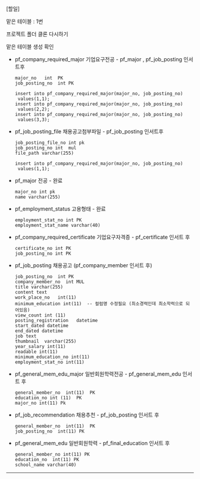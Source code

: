 [할일]

맡은 테이블 : 1번

프로젝트 폴더 클론 다시하기

맡은 테이블 생성 확인

- pf_company_required_major 기업요구전공  - pf_major , pf_job_posting 인서트후 

  ```
  major_no   int  PK
  job_posting_no  int PK
  
  insert into pf_company_required_major(major_no, job_posting_no) 
   values(1,1);
  insert into pf_company_required_major(major_no, job_posting_no) 
   values(2,2); 
  insert into pf_company_required_major(major_no, job_posting_no) 
   values(3,3); 
  ```

  

- pf_job_posting_file 채용공고첨부파일 - pf_job_posting 인서트후

  ```
  job_posting_file_no int pk
  job_posting_no int  mul
  file_path varchar(255)
  
  insert into pf_company_required_major(major_no, job_posting_no) 
   values(1,1);
  ```



- pf_major 전공  - 완료

  ```
  major_no int pk
  name varchar(255) 
  ```

  

- pf_employment_status 고용형태  - 완료

  ```
  employment_stat_no int PK
  employment_stat_name varchar(40)
  ```

  

- pf_company_required_certificate 기업요구자격증 - pf_certificate 인서트 후

  ```
  certificate_no int PK
  job_posting_no int PK
  ```

  

- pf_job_posting 채용공고 (pf_company_member 인서트 후)

  ```
  job_posting_no  int PK
  company_member_no  int MUL
  title varchar(255)  
  content text 
  work_place_no   int(11)
  minimum_education int(11)  -- 컬럼명 수정필요 (최소경력인데 최소학력으로 되어있음)
  view_count int (11)
  posting_registration   datetime
  start_dated datetime
  end_dated datetime
  job text
  thumbnail  varchar(255)
  year_salary int(11)
  readable int(11)
  minimum_education_no int(11)
  employment_stat_no int(11)
  
  ```

  

- pf_general_mem_edu_major 일반회원학력전공 - pf_general_mem_edu 인서트 후

  ```  
  general_member_no  int(11)  PK
  education_no int (11)  PK
  major_no int(11) Pk
  ```

  

- pf_job_recommendation 채용추천  - pf_job_posting 인서트 후

  ```
  general_member_no  int(11)  PK
  job_posting_no  int(11) PK
  ```

  

- pf_general_mem_edu 일반회원학력 - pf_final_education 인서트 후

  ```
  general_member_no int(11) PK
  education_no  int(11) PK
  school_name varchar(40) 
  ```

  

---



